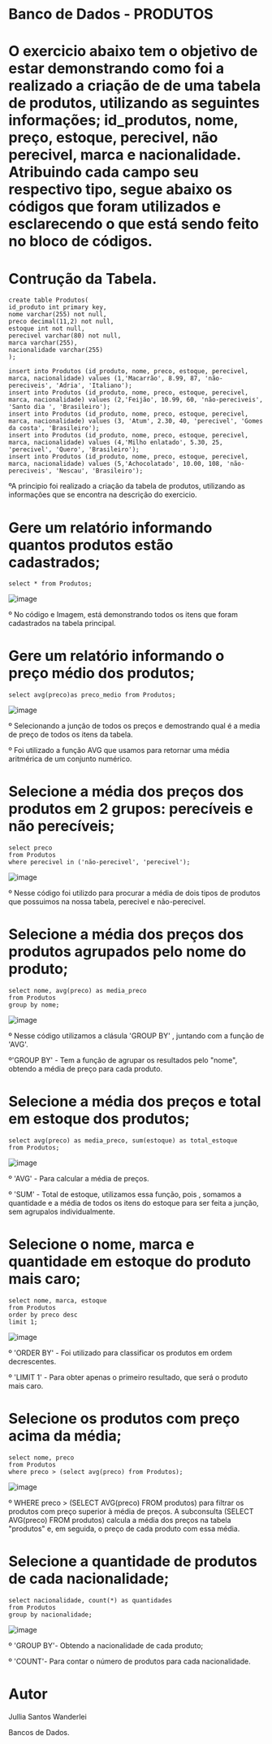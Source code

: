 # Banco de Dados - PRODUTOS
 # O exercicio abaixo tem o objetivo de estar demonstrando como foi a realizado a criação de de uma tabela de produtos, utilizando as seguintes informações; id_produtos, nome, preço, estoque, perecivel, não perecivel, marca e nacionalidade. Atribuindo cada campo seu respectivo tipo, segue abaixo os códigos que foram utilizados e esclarecendo o que está sendo feito no bloco de códigos. 
 
# Contrução da Tabela. 
    create table Produtos(
    id_produto int primary key,
    nome varchar(255) not null, 
    preco decimal(11,2) not null, 
    estoque int not null,
    perecivel varchar(80) not null, 
    marca varchar(255),
    nacionalidade varchar(255)
    );
    
    insert into Produtos (id_produto, nome, preco, estoque, perecivel, marca, nacionalidade) values (1,'Macarrão', 8.99, 87, 'não-pereciveis', 'Adria', 'Italiano');
    insert into Produtos (id_produto, nome, preco, estoque, perecivel, marca, nacionalidade) values (2,'Feijão', 10.99, 60, 'não-pereciveis', 'Santo dia ', 'Brasileiro');
    insert into Produtos (id_produto, nome, preco, estoque, perecivel, marca, nacionalidade) values (3, 'Atum', 2.30, 40, 'perecivel', 'Gomes da costa', 'Brasileiro');
    insert into Produtos (id_produto, nome, preco, estoque, perecivel, marca, nacionalidade) values (4,'Milho enlatado', 5.30, 25, 'perecivel', 'Quero', 'Brasileiro');
    insert into Produtos (id_produto, nome, preco, estoque, perecivel, marca, nacionalidade) values (5,'Achocolatado', 10.00, 108, 'não-pereciveis', 'Nescau', 'Brasileiro');

  ºA principio foi realizado a criação da tabela de produtos, utilizando as informações que se encontra na descrição do exercicio. 
 
# Gere um relatório informando quantos produtos estão cadastrados;
    select * from Produtos; 
    
  ![image](https://github.com/WanderleiJullia/PRODUTOS-Readme/assets/144744092/606fbfc7-684f-4c1c-95f4-93c87b195eaf)

º No código e Imagem, está demonstrando todos os itens que foram cadastrados na tabela principal. 

# Gere um relatório informando o preço médio dos produtos;
    select avg(preco)as preco_medio from Produtos; 
    
   ![image](https://github.com/WanderleiJullia/PRODUTOS-Readme/assets/144744092/d2399d6d-6bcb-4314-bfe7-993c1a95fa18)

º Selecionando a junção de todos os preços e demostrando qual é a media de preço de todos os itens da tabela. 

º Foi utilizado a função AVG que usamos para retornar uma média aritmérica de um conjunto numérico.


# Selecione a média dos preços dos produtos em 2 grupos: perecíveis e não perecíveis;
    select preco 
    from Produtos
    where perecivel in ('não-perecivel', 'perecivel'); 

  ![image](https://github.com/WanderleiJullia/PRODUTOS-Readme/assets/144744092/aa33a966-3bbd-417c-af9e-4bfd314fe6ec)

 º Nesse código foi utilizdo para procurar a média de dois tipos de produtos que possuimos na nossa tabela, perecivel e não-perecivel. 

# Selecione a média dos preços dos produtos agrupados pelo nome do produto;
    select nome, avg(preco) as media_preco
    from Produtos 
    group by nome; 
  
 ![image](https://github.com/WanderleiJullia/PRODUTOS-Readme/assets/144744092/4b675c20-26d8-4fa7-b175-551d3a151790)


º Nesse código utilizamos a clásula 'GROUP BY' , juntando com a função de 'AVG'.

º'GROUP BY' - Tem a função de agrupar os resultados pelo "nome", obtendo a média de preço para cada produto. 

 
# Selecione a média dos preços e total em estoque dos produtos;
    select avg(preco) as media_preco, sum(estoque) as total_estoque
    from Produtos; 
![image](https://github.com/WanderleiJullia/PRODUTOS-Readme/assets/144744092/1a3e1c1a-41aa-4eea-9ffc-13394ce1cc86)

º 'AVG' - Para calcular a média de preços.

º 'SUM' - Total de estoque, utilizamos essa função, pois , somamos a quantidade e a média de todos os itens do estoque para ser feita a junção, sem agrupalos individualmente.  
    

# Selecione o nome, marca e quantidade em estoque do produto mais caro;
    select nome, marca, estoque
    from Produtos
    order by preco desc
    limit 1;
   ![image](https://github.com/WanderleiJullia/PRODUTOS-Readme/assets/144744092/2492d986-dabc-4dbf-bc6b-16f15135aad3)

º 'ORDER BY' - Foi utilizado para classificar os produtos em ordem decrescentes.

º 'LIMIT 1' - Para obter apenas o primeiro resultado, que será o produto mais caro.


# Selecione os produtos com preço acima da média;
    select nome, preco 
    from Produtos
    where preco > (select avg(preco) from Produtos);
   ![image](https://github.com/WanderleiJullia/PRODUTOS-Readme/assets/144744092/8e4f1a78-8e37-4ab2-9146-a36a182581af)

º WHERE preco > (SELECT AVG(preco) FROM produtos) para filtrar os produtos com preço superior à média de preços. A subconsulta (SELECT AVG(preco) FROM produtos) calcula a média dos preços na tabela "produtos" e, em seguida, o preço de cada produto com essa média. 


# Selecione a quantidade de produtos de cada nacionalidade;
    select nacionalidade, count(*) as quantidades 
    from Produtos
    group by nacionalidade; 
![image](https://github.com/WanderleiJullia/PRODUTOS-Readme/assets/144744092/1a7da0d8-4416-48f6-9359-c9b5a478d980)

º 'GROUP BY'- Obtendo a nacionalidade de cada produto;

º 'COUNT'- Para contar o número de produtos para cada nacionalidade. 


# Autor

Jullia Santos Wanderlei 

Bancos de Dados.
